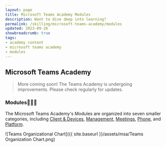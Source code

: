 ```yaml
---
layout: page
title: Microsoft Teams Academy Modules
description: Want to dive deep into learning?
permalink: /skilling/microsoft-teams-academy/modules
updated: 2023-09-26
showbreadcrumb: true
tags: 
- academy content
- microsoft teams academy
- modules
---
```


## Microsoft Teams Academy

> More coming soon! The Teams Academy is undergoing improvements. Please check regularly for updates.

### Modules📕📗📘

The Microsoft Teams Academy's Modules are organized into seven smaller categories, including [Client & Devices](/PartnerResources/skilling/microsoft-teams-academy/client-devices), [Management](/PartnerResources/skilling/microsoft-teams-academy/management), [Meetings](/PartnerResources/skilling/microsoft-teams-academy/meetings), [Phone](/PartnerResources/skilling/microsoft-teams-academy/phone), and [Platform](/PartnerResources/skilling/microsoft-teams-academy/platform).

![Teams Organizational Chart]({{ site.baseurl }}/assets/msa/Teams Organization Chart.png)
